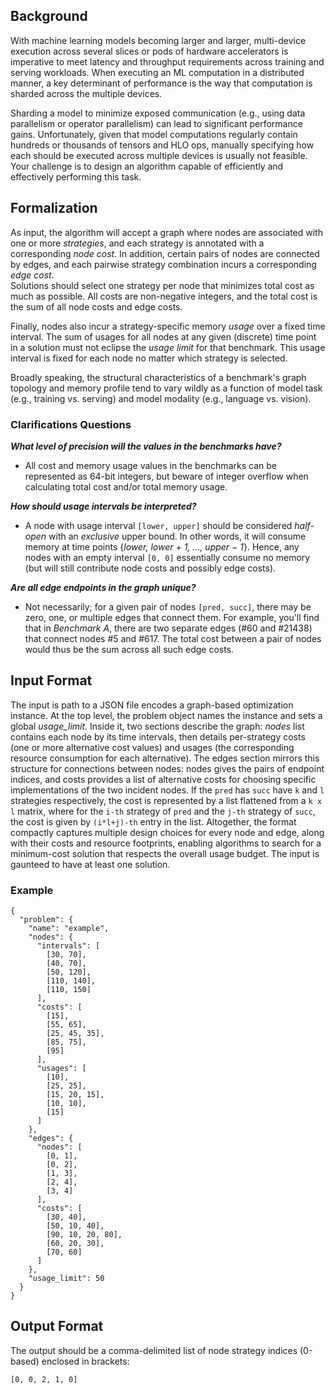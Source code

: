 ## Background

With machine learning models becoming larger and larger, multi-device execution across several slices or pods of hardware accelerators is imperative to meet latency and throughput requirements across training and serving workloads.
When executing an ML computation in a distributed manner, a key determinant of performance is the way that computation is sharded across the multiple devices.

Sharding a model to minimize exposed communication (e.g., using data parallelism or operator parallelism) can lead to significant performance gains. Unfortunately, given that model computations regularly contain hundreds or thousands of tensors and HLO ops, manually specifying how each should be executed across multiple devices is usually not feasible.  Your challenge is to design an algorithm capable of efficiently and effectively performing this task.

## Formalization
As input, the algorithm will accept a graph where nodes are associated with one or more *strategies*, and each strategy is annotated with a corresponding *node cost*.
In addition, certain pairs of nodes are connected by edges, and each pairwise strategy combination incurs a corresponding *edge cost*.  
Solutions should select one strategy per node that minimizes total cost as much as possible.
All costs are non-negative integers, and the total cost is the sum of all node costs and edge costs.

Finally, nodes also incur a strategy-specific memory *usage* over a fixed time interval.
The sum of usages for all nodes at any given (discrete) time point in a solution must not eclipse the *usage limit* for that benchmark.
This usage interval is fixed for each node no matter which strategy is selected.

Broadly speaking, the structural characteristics of a benchmark's graph topology and memory profile tend to vary wildly as a function of model task (e.g., training vs. serving) and model modality (e.g., language vs. vision).

### Clarifications Questions

***What level of precision will the values in the benchmarks have?***

 * All cost and memory usage values in the benchmarks can be represented as 64-bit integers, but beware of integer overflow when calculating total cost and/or total memory usage.

***How should usage intervals be interpreted?***

 * A node with usage interval `[lower, upper]` should be considered *half-open* with an *exclusive* upper bound. In other words, it will consume memory at time points {*lower, lower + 1, ..., upper − 1*}.  Hence, any nodes with an empty interval `[0, 0]` essentially consume no memory (but will still contribute node costs and possibly edge costs).

***Are all edge endpoints in the graph unique?***

 * Not necessarily; for a given pair of nodes `[pred, succ]`, there may be zero, one, or multiple edges that connect them.  For example, you'll find that in *Benchmark A*, there are two separate edges (#60 and #21438) that connect nodes #5 and #617.   The total cost between a pair of nodes would thus be the sum across all such edge costs.


## Input Format
The input is path to a JSON file encodes a graph-based optimization instance.
At the top level, the problem object names the instance and sets a global *usage_limit*.
Inside it, two sections describe the graph: *nodes* list contains each node by its time intervals, then details per-strategy costs (one or more alternative cost values) and usages (the corresponding resource consumption for each alternative).
The edges section mirrors this structure for connections between nodes:
nodes gives the pairs of endpoint indices, and costs provides a list of alternative costs for choosing specific implementations of the two incident nodes.
If the `pred` has `succ` have `k` and `l` strategies respectively, the cost is represented by a list flattened from a `k x l` matrix, where for the `i-th` strategy of `pred` and the `j-th` strategy of `succ`, the cost is given by `(i*l+j)-th` entry in the list.
Altogether, the format compactly captures multiple design choices for every node and edge, along with their costs and resource footprints, enabling algorithms to search for a minimum-cost solution that respects the overall usage budget.
The input is gaunteed to have at least one solution.


### Example
```
{
  "problem": {
    "name": "example",
    "nodes": {
      "intervals": [
        [30, 70],
        [40, 70],
        [50, 120],
        [110, 140],
        [110, 150]
      ],
      "costs": [
        [15],
        [55, 65],
        [25, 45, 35],
        [85, 75],
        [95]
      ],
      "usages": [
        [10],
        [25, 25],
        [15, 20, 15],
        [10, 10],
        [15]
      ]
    },
    "edges": {
      "nodes": [
        [0, 1],
        [0, 2],
        [1, 3],
        [2, 4],
        [3, 4]
      ],
      "costs": [
        [30, 40],
        [50, 10, 40],
        [90, 10, 20, 80],
        [60, 20, 30],
        [70, 60]
      ]
    },
    "usage_limit": 50
  }
}
```

## Output Format

The output should be a comma-delimited list of node strategy indices (0-based) enclosed in brackets:

```
[0, 0, 2, 1, 0]
```



